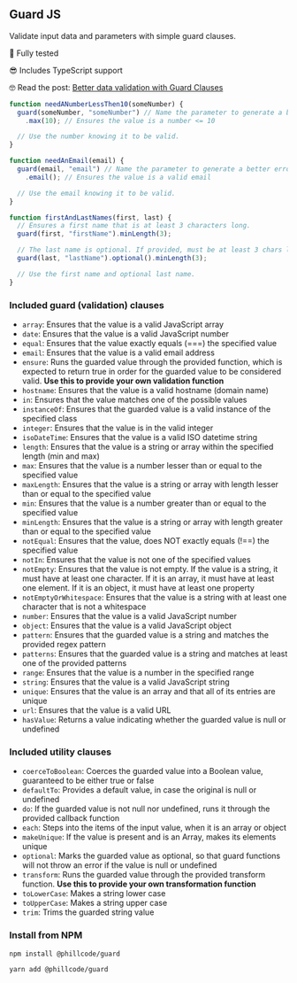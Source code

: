 ## Guard JS

Validate input data and parameters with simple guard clauses.

🧪 Fully tested

😎 Includes TypeScript support

🤓 Read the post: [Better data validation with Guard Clauses](https://phillcode.io/better-data-validation-with-guard-clauses)

```js
function needANumberLessThen10(someNumber) {
  guard(someNumber, "someNumber") // Name the parameter to generate a better error message
    .max(10); // Ensures the value is a number <= 10

  // Use the number knowing it to be valid.
}

function needAnEmail(email) {
  guard(email, "email") // Name the parameter to generate a better error message
    .email(); // Ensures the value is a valid email

  // Use the email knowing it to be valid.
}

function firstAndLastNames(first, last) {
  // Ensures a first name that is at least 3 characters long.
  guard(first, "firstName").minLength(3);

  // The last name is optional. If provided, must be at least 3 chars long.
  guard(last, "lastName").optional().minLength(3);

  // Use the first name and optional last name.
}
```

### Included guard (validation) clauses

- `array`: Ensures that the value is a valid JavaScript array
- `date`: Ensures that the value is a valid JavaScript number
- `equal`: Ensures that the value exactly equals (===) the specified value
- `email`: Ensures that the value is a valid email address
- `ensure`: Runs the guarded value through the provided function, which is expected to return true in order for the guarded value to be considered valid. **Use this to provide your own validation function**
- `hostname`: Ensures that the value is a valid hostname (domain name)
- `in`: Ensures that the value matches one of the possible values
- `instanceOf`: Ensures that the guarded value is a valid instance of the specified class
- `integer`: Ensures that the value is in the valid integer
- `isoDateTime`: Ensures that the value is a valid ISO datetime string
- `length`: Ensures that the value is a string or array within the specified length (min and max)
- `max`: Ensures that the value is a number lesser than or equal to the specified value
- `maxLength`: Ensures that the value is a string or array with length lesser than or equal to the specified value
- `min`: Ensures that the value is a number greater than or equal to the specified value
- `minLength`: Ensures that the value is a string or array with length greater than or equal to the specified value
- `notEqual`: Ensures that the value, does NOT exactly equals (!==) the specified value
- `notIn`: Ensures that the value is not one of the specified values
- `notEmpty`: Ensures that the value is not empty. If the value is a string, it must have at least one character. If it is an array, it must have at least one element. If it is an object, it must have at least one property
- `notEmptyOrWhitespace`: Ensures that the value is a string with at least one character that is not a whitespace
- `number`: Ensures that the value is a valid JavaScript number
- `object`: Ensures that the value is a valid JavaScript object
- `pattern`: Ensures that the guarded value is a string and matches the provided regex pattern
- `patterns`: Ensures that the guarded value is a string and matches at least one of the provided patterns
- `range`: Ensures that the value is a number in the specified range
- `string`: Ensures that the value is a valid JavaScript string
- `unique`: Ensures that the value is an array and that all of its entries are unique
- `url`: Ensures that the value is a valid URL
- `hasValue`: Returns a value indicating whether the guarded value is null or undefined

### Included utility clauses

- `coerceToBoolean`: Coerces the guarded value into a Boolean value, guaranteed to be either true or false
- `defaultTo`: Provides a default value, in case the original is null or undefined
- `do`: If the guarded value is not null nor undefined, runs it through the provided callback function
- `each`: Steps into the items of the input value, when it is an array or object
- `makeUnique`: If the value is present and is an Array, makes its elements unique
- `optional`: Marks the guarded value as optional, so that guard functions will not throw an error if the value is null or undefined
- `transform`: Runs the guarded value through the provided transform function. **Use this to provide your own transformation function**
- `toLowerCase`: Makes a string lower case
- `toUpperCase`: Makes a string upper case
- `trim`: Trims the guarded string value

### Install from NPM

```
npm install @phillcode/guard
```

```
yarn add @phillcode/guard
```
